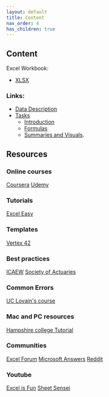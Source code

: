 ```yaml
---
layout: default
title: Content
nav_order: 4
has_children: true
---
```


## Content

Excel Workbook:
- [XLSX](https://github.com/ubc-library-rc/excel1/raw/main/content/Excel_data.xlsx)

### Links:
- [Data Description](./data-description.md)
- [Tasks](./tasks.md)
  - [Introduction](https://ubc-library-rc.github.io/excel1/content/tasks.html#introduction)
  - [Formulas](https://ubc-library-rc.github.io/excel1/content/tasks.html#formulas)
  - [Summaries and Visuals](https://ubc-library-rc.github.io/excel1/content/tasks.html#summaries-and-visuals). 
   
## Resources

### Online courses
[Coursera](https://www.coursera.org/specializations/excel) 
[Udemy](https://www.udemy.com/course/useful-excel-for-beginners/)

### Tutorials
[Excel Easy](https://www.excel-easy.com/)

### Templates
[Vertex 42](https://www.vertex42.com/ExcelTemplates/)

### Best practices
[ICAEW](https://www.icaew.com/technical/technology/excel/twenty-principles)
[Society of Actuaries](https://www.soa.org/news-and-publications/newsletters/compact/2015/march/com-2015-iss53/excel-spreadsheets-best-practices/ )

### Common Errors
[UC Lovain's course](https://uclouvain-cbio.github.io/WSBIM1207/sec-dataorg.html)

### Mac and PC resources
[Hampshire college Tutorial](https://www.hampshire.edu/it/excel-tips-for-mac-and-pc)

### Communities
[Excel Forum](https://www.excelforum.com/)
[Microsoft Answers]([http://answers.microsoft.com/en-us/office/forum/excel?filter=answered&tab=question&status=al](http://answers.microsoft.com/en-us/office/forum/excel?filter=answered&tab=question&status=all))
[Reddit](https://www.reddit.com/r/excel/)

### Youtube
[Excel is Fun](https://www.youtube.com/user/ExcelIsFun)
[Sheet Sensei](https://www.youtube.com/c/SheetSensei/)
